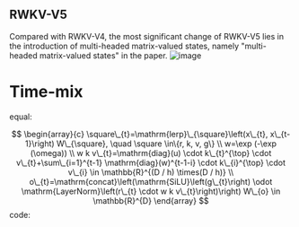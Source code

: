 ## RWKV-V5
Compared with RWKV-V4, the most significant change of RWKV-V5 lies in the introduction of multi-headed matrix-valued states, namely "multi-headed matrix-valued states" in the paper.
![image](https://rwkv.cn/_next/image?url=%2F_next%2Fstatic%2Fmedia%2Frwkv-5-6-architecture.eb7a9d99.png&w=3840&q=75)
# Time-mix
equal:

$$
\begin{array}{c}
\square\_{t}=\mathrm{lerp}\_{\square}\left(x\_{t}, x\_{t-1}\right) W\_{\square}, \quad \square \in\{r, k, v, g\} \\
w=\exp (-\exp (\omega)) \\
w k v\_{t}=\mathrm{diag}(u) \cdot k\_{t}^{\top} \cdot v\_{t}+\sum\_{i=1}^{t-1} \mathrm{diag}(w)^{t-1-i} \cdot k\_{i}^{\top} \cdot v\_{i} \in \mathbb{R}^{(D / h) \times(D / h)} \\
o\_{t}=\mathrm{concat}\left(\mathrm{SiLU}\left(g\_{t}\right) \odot \mathrm{LayerNorm}\left(r\_{t} \cdot w k v\_{t}\right)\right) W\_{o} \in \mathbb{R}^{D}
\end{array}
$$
code:


